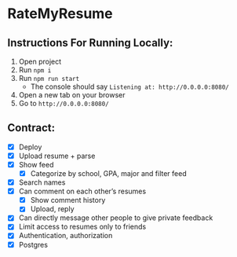 # RateMyResume

## Instructions For Running Locally:
1) Open project
2) Run `npm i`
3) Run `npm run start`
    - The console should say `Listening at: http://0.0.0.0:8080/`
4) Open a new tab on your browser
5) Go to `http://0.0.0.0:8080/`

## Contract:
- [x] Deploy
- [x] Upload resume + parse
- [x] Show feed
  - [x] Categorize by school, GPA, major and filter feed
- [x] Search names
- [x] Can comment on each other’s resumes
  - [x] Show comment history
  - [x] Upload, reply
- [x] Can directly message other people to give private feedback
- [x] Limit access to resumes only to friends
- [x] Authentication, authorization
- [x] Postgres

